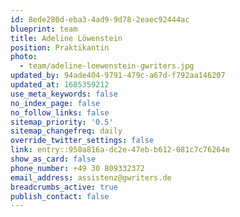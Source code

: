 ```yaml
---
id: 8ede280d-eba3-4ad9-9d78-2eaec92444ac
blueprint: team
title: Adeline Löwenstein
position: Praktikantin
photo:
  - team/adeline-loewenstein-gwriters.jpg
updated_by: 94ade404-9791-479c-a67d-f792aa146207
updated_at: 1685359212
use_meta_keywords: false
no_index_page: false
no_follow_links: false
sitemap_priority: '0.5'
sitemap_changefreq: daily
override_twitter_settings: false
link: entry::950a816a-dc2e-47eb-b612-081c7c76264e
show_as_card: false
phone_number: +49 30 809332372
email_address: assistenz@gwriters.de
breadcrumbs_active: true
publish_contact: false
---
```

